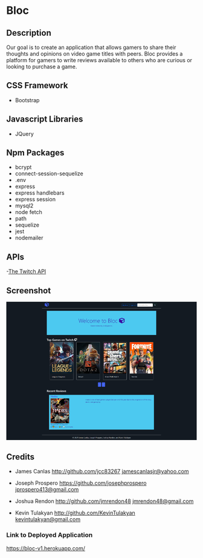 # Bloc

## Description

Our goal is to create an application that allows gamers to share their thoughts and opinions on video game titles with peers. Bloc provides a platform for gamers to write reviews available to others who are curious or looking to purchase a game.

## CSS Framework

- Bootstrap

## Javascript Libraries

- JQuery

## Npm Packages

- bcrypt
- connect-session-sequelize 
- .env 
- express 
- express handlebars 
- express session 
- mysql2 
- node fetch 
- path
- sequelize
- jest
- nodemailer

## APIs

-[The Twitch API](https://dev.twitch.tv/docs/api/ "The Twitch API")

## Screenshot

![project-img](./Assets/images/the-bloc.png)

## Credits

- James Canlas
<http://github.com/jcc83267> <jamescanlasjr@yahoo.com>

- Joseph Prospero
<https://github.com/josephprospero> <jprospero413@gmail.com>

- Joshua Rendon
<http://github.com/jmrendon48> <jmrendon48@gmail.com>

- Kevin Tulakyan
<http://github.com/KevinTulakyan> <kevintulakyan@gmail.com>

### Link to Deployed Application

https://bloc-v1.herokuapp.com/
